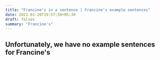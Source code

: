 ```yaml
---
title: "Francine's in a sentence | Francine's example sentences"
date: 2021-01-20T19:57:50+05:30
draft: falses
summary: "Francine's"
---
```

## Unfortunately, we have no example sentences for Francine's                 
